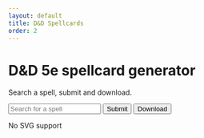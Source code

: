 ```yaml
---
layout: default
title: D&D Spellcards
order: 2
---
```


# D&D 5e spellcard generator

Search a spell, submit and download.

<div class='spellcard-generator'>
<form>
  <input id="spell-input" placeholder="Search for a spell" />
  <input id="spell-submit" type="button" value="Submit" onclick="fillSVG();" />
  <input id='card-download' type="button"  value="Download" onclick="download_svg();" />
</form>
<object id="spellcard" width="400" height="560" type="image/svg+xml" data="assets/images/spellcard.svg"> No SVG support </object>
</div>

<div class="clear"></div>

